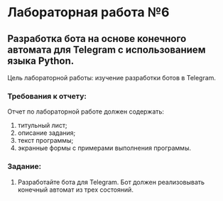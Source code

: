# Лабораторная работа №6
## Разработка бота на основе конечного автомата для Telegram с использованием языка Python.
Цель лабораторной работы: изучение разработки ботов в Telegram.
### Требования к отчету:
Отчет по лабораторной работе должен содержать:
1. титульный лист;
2. описание задания;
3. текст программы;
4. экранные формы с примерами выполнения программы.
### Задание:
1. Разработайте бота для Telegram. Бот должен реализовывать конечный автомат из трех состояний.
